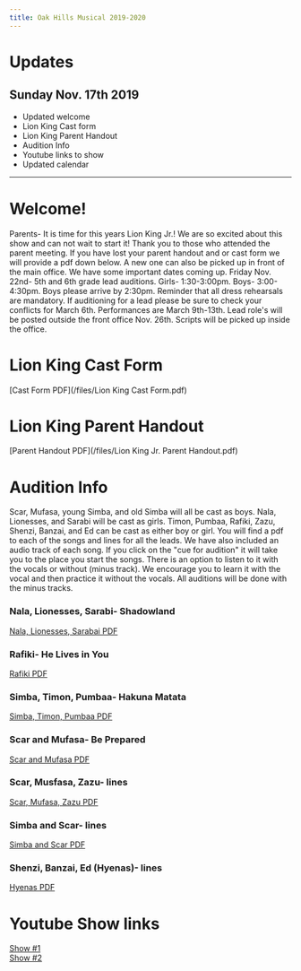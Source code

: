 ```yaml
---
title: Oak Hills Musical 2019-2020
---
```


<div class="updates" markdown="1">

# Updates
## Sunday Nov. 17th 2019
* Updated welcome
* Lion King Cast form
* Lion King Parent Handout
* Audition Info
* Youtube links to show
* Updated calendar


</div>

-----------

# Welcome!
Parents- It is time for this years Lion King Jr.! We are so excited about this show and can not wait to start it! Thank you to those who attended the parent meeting. If you have lost your parent handout and or cast form we will provide a pdf down below. A new one can also be picked up in front of the main office. We have some important dates coming up. Friday Nov. 22nd- 5th and 6th grade lead auditions. Girls- 1:30-3:00pm. Boys- 3:00-4:30pm. Boys please arrive by 2:30pm. Reminder that all dress rehearsals are mandatory. If auditioning for a lead please be sure to check your conflicts for March 6th. Performances are March 9th-13th. Lead role's will be posted outside the front office Nov. 26th. Scripts will be picked up inside the office.

# Lion King Cast Form
[Cast Form PDF](/files/Lion King Cast Form.pdf)

# Lion King Parent Handout
[Parent Handout PDF](/files/Lion King Jr. Parent Handout.pdf)

# Audition Info
Scar, Mufasa, young Simba, and old Simba will all be cast as boys. Nala, Lionesses, and Sarabi will be cast as girls. Timon, Pumbaa, Rafiki, Zazu, Shenzi, Banzai, and Ed can be cast as either boy or girl. You will find a pdf to each of the songs and lines for all the leads. We have also included an audio track of each song. If you click on the "cue for audition" it will take you to the place you start the songs. There is an option to listen to it with the vocals or without (minus track). We encourage you to learn it with the vocal and then practice it without the vocals. All auditions will be done with the minus tracks.

### Nala, Lionesses, Sarabi- Shadowland
[Nala, Lionesses, Sarabai PDF](/files/auditions/Nala-Lionesses-Sarabi.pdf)<br/>
<div class="audio-player" data-file="21 Shadowland.mp3" data-audition-start-at="80"></div>

### Rafiki- He Lives in You
[Rafiki PDF](/files/auditions/Rafiki.pdf)<br/>
<div class="audio-player" data-file="26 He Lives in You.mp3" data-audition-start-at="82.2"></div>

### Simba, Timon, Pumbaa- Hakuna Matata
[Simba, Timon, Pumbaa PDF](/files/auditions/Simba-Timon-Pumbaa.pdf)<br/>
<div class="audio-player" data-file="18 Hakuna Matata (Part 1).mp3" data-audition-start-at="102"></div>

### Scar and Mufasa- Be Prepared
[Scar and Mufasa PDF](/files/auditions/Scar-Mufasa.pdf)<br/>
<div class="audio-player" data-file="11 Be Prepared.mp3" data-audition-start-at="29"></div>

### Scar, Musfasa, Zazu- lines
[Scar, Mufasa, Zazu PDF](/files/auditions/Scar-Zazu-Mufasa.pdf)<br/>

### Simba and Scar- lines
[Simba and Scar PDF](/files/auditions/Simba-Scar.pdf)

### Shenzi, Banzai, Ed (Hyenas)- lines
[Hyenas PDF](/files/auditions/Hyenas.pdf)


# Youtube Show links
[Show #1](https://youtu.be/C-kFHX88Rhk)<br/>
[Show #2](https://youtu.be/3_-Uxp4sZQg)





<script>
var els = document.querySelectorAll('div.audio-player');
for (i=0; i < els.length; i++) {
  var element = els[i];
  element.dataset.index = i;

  var auditionLink = document.createElement('a');
  auditionLink.innerHTML = 'Cue for Audition';
  auditionLink.onclick = function() {
    var audioTag = Array.from(this.parentNode.getElementsByTagName('audio'));
    var visible = audioTag.filter(function(tag) {
      return tag.style.display != 'none';
    })[0];
    visible.currentTime = this.parentNode.dataset.auditionStartAt;
  }

  var audioTagA = document.createElement('audio');
  audioTagA.src = "/files/Guide Vocals/" + element.dataset.file;
  audioTagA.className = "vocals";
  audioTagA.preload = 'metadata';
  audioTagA.controls = true;

  var audioTagB = document.createElement('audio');
  audioTagB.src = "/files/Performance Tracks/" + element.dataset.file;
  audioTagB.className = "performance";
  audioTagB.preload = 'metadata';
  audioTagB.controls = true;

  audioTagA.onplay = audioTagB.onplay = function() {
    var other = this.parentNode.querySelector("audio:not(." + this.className +")");
    if (other.paused)
      other.play();
  }

  var vocalsSelection = document.createElement('select');
  vocalsSelection.innerHTML = '<option value="vocals">With Vocals</option><option value="performance">No Vocals</option>'

  vocalsSelection.onchange = function() {
    var toShow = this.parentNode.querySelector('audio.' + this.value);
    var toHide = this.parentNode.querySelector("audio:not(." + toShow.className +")");

    if (!toHide.paused)
      toShow.play();
    toShow.currentTime = toHide.currentTime;
    toShow.muted = false;
    toHide.muted = true;
    toHide.pause();

    toShow.style.display = "";
    toHide.style.display = "none";
  }


  element.appendChild(auditionLink);
  element.appendChild(vocalsSelection);
  element.appendChild(audioTagA);
  element.appendChild(audioTagB);
  vocalsSelection.onchange();
}
</script>
